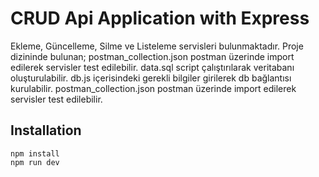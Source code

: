 # CRUD Api Application with Express 

Ekleme, Güncelleme, Silme ve Listeleme servisleri bulunmaktadır. 
Proje dizininde bulunan; postman_collection.json postman üzerinde import edilerek servisler test edilebilir.
data.sql script çalıştırılarak veritabanı oluşturulabilir.
db.js içerisindeki gerekli bilgiler girilerek db bağlantısı kurulabilir.
postman_collection.json postman üzerinde import edilerek servisler test edilebilir.


## Installation
``` 
npm install
npm run dev
```
